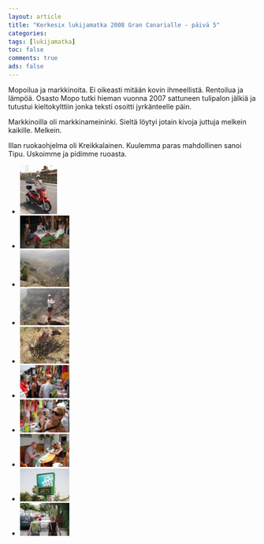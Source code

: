 ```yaml
---
layout: article 
title: "Kerkesix lukijamatka 2008 Gran Canarialle - päivä 5" 
categories: 
tags: [lukijamatka]
toc: false 
comments: true 
ads: false 
---
```


Mopoilua ja markkinoita. Ei oikeasti mitään kovin ihmeellistä. Rentoilua
ja lämpöä. Osasto Mopo tutki hieman vuonna 2007 sattuneen tulipalon
jälkiä ja tutustui kieltokylttiin jonka teksti osoitti jyrkänteelle
päin.

Markkinoilla oli markkinameininki. Sieltä löytyi jotain kivoja juttuja
melkein kaikille. Melkein.

Illan ruokaohjelma oli Kreikkalainen. Kuulemma paras mahdollinen sanoi
Tipu. Uskoimme ja pidimme ruoasta.

<div class="th-grid image-gallery" markdown="1">

-   [![](/images/kerkesix-lukijamatka-2008-paiva-5/Thumbnails/1.JPG)](/images/kerkesix-lukijamatka-2008-paiva-5/1.JPG)
-   [![](/images/kerkesix-lukijamatka-2008-paiva-5/Thumbnails/10.JPG)](/images/kerkesix-lukijamatka-2008-paiva-5/10.JPG)
-   [![](/images/kerkesix-lukijamatka-2008-paiva-5/Thumbnails/2.JPG)](/images/kerkesix-lukijamatka-2008-paiva-5/2.JPG)
-   [![](/images/kerkesix-lukijamatka-2008-paiva-5/Thumbnails/3.JPG)](/images/kerkesix-lukijamatka-2008-paiva-5/3.JPG)
-   [![](/images/kerkesix-lukijamatka-2008-paiva-5/Thumbnails/4.JPG)](/images/kerkesix-lukijamatka-2008-paiva-5/4.JPG)
-   [![](/images/kerkesix-lukijamatka-2008-paiva-5/Thumbnails/5.JPG)](/images/kerkesix-lukijamatka-2008-paiva-5/5.JPG)
-   [![](/images/kerkesix-lukijamatka-2008-paiva-5/Thumbnails/6.JPG)](/images/kerkesix-lukijamatka-2008-paiva-5/6.JPG)
-   [![](/images/kerkesix-lukijamatka-2008-paiva-5/Thumbnails/7.JPG)](/images/kerkesix-lukijamatka-2008-paiva-5/7.JPG)
-   [![](/images/kerkesix-lukijamatka-2008-paiva-5/Thumbnails/8.JPG)](/images/kerkesix-lukijamatka-2008-paiva-5/8.JPG)
-   [![](/images/kerkesix-lukijamatka-2008-paiva-5/Thumbnails/9.JPG)](/images/kerkesix-lukijamatka-2008-paiva-5/9.JPG)

</div>
